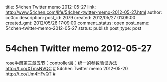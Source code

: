 title: 54chen Twitter memo 2012-05-27 
link: http://www.54chen.com/life/54chen-twitter-memo-2012-05-27.html
author: cc0cc
description: 
post_id: 2079
created: 2012/05/27 01:09:00
created_gmt: 2012/05/26 17:09:00
comment_status: open
post_name: 54chen-twitter-memo-2012-05-27
status: publish
post_type: post

# 54chen Twitter memo 2012-05-27 

rose手册第三章五节：controller层：统一的参数验证办法 <http://t.co/XTmsNVQC> [#](http://twitter.com/54chen/statuses/205483092880793600) 54chen Twitter memo 2012-05-20 <http://t.co/Um4HFvQT> [#](http://twitter.com/54chen/statuses/204034287710904321)